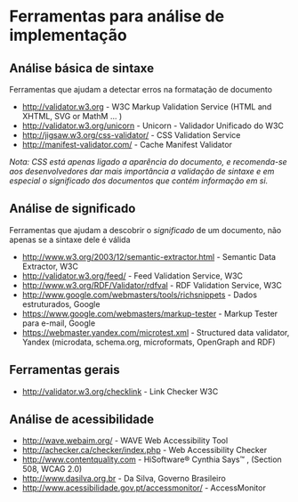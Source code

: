 Ferramentas para análise de implementação
===============================================================================

## Análise básica de sintaxe
Ferramentas que ajudam a detectar erros na formatação de documento

- http://validator.w3.org - W3C Markup Validation Service (HTML and XHTML, SVG 
or MathM ... )
- http://validator.w3.org/unicorn - Unicorn - Validador Unificado do W3C
- http://jigsaw.w3.org/css-validator/ - CSS Validation Service
- http://manifest-validator.com/ - Cache Manifest Validator

_Nota: CSS está apenas ligado a aparência do documento, e recomenda-se
aos desenvolvedores dar mais importância a validação de sintaxe e em especial
o significado dos documentos que contém informação em si._

## Análise de significado
Ferramentas que ajudam a descobrir o *significado* de um documento, não 
apenas se a sintaxe dele é válida

- http://www.w3.org/2003/12/semantic-extractor.html - Semantic Data Extractor,
 W3C
- http://validator.w3.org/feed/ - Feed Validation Service, W3C
- http://www.w3.org/RDF/Validator/rdfval - RDF Validation Service, W3C
- http://www.google.com/webmasters/tools/richsnippets - Dados estruturados, Google
- https://www.google.com/webmasters/markup-tester - Markup Tester para e-mail,
 Google
- https://webmaster.yandex.com/microtest.xml - Structured data validator, Yandex
 (microdata, schema.org, microformats, OpenGraph and RDF)


## Ferramentas gerais

- http://validator.w3.org/checklink - Link Checker W3C

## Análise de acessibilidade

- http://wave.webaim.org/ - WAVE Web Accessibility Tool
- http://achecker.ca/checker/index.php - Web Accessibility Checker
- http://www.contentquality.com - HiSoftware® Cynthia Says™ , (Section 508, WCAG 2.0)
- http://www.dasilva.org.br - Da Silva, Governo Brasileiro
- http://www.acessibilidade.gov.pt/accessmonitor/ - AccessMonitor